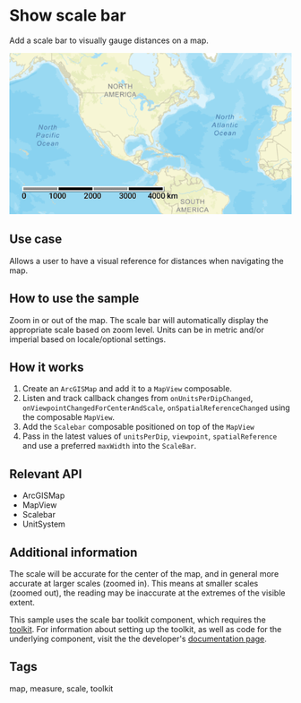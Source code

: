 # Show scale bar

Add a scale bar to visually gauge distances on a map.

![Image of show scale bar](show-scale-bar.png)

## Use case

Allows a user to have a visual reference for distances when navigating the map.

## How to use the sample

Zoom in or out of the map. The scale bar will automatically display the appropriate scale based on zoom level. Units can be in metric and/or imperial based on locale/optional settings.

## How it works

1. Create an `ArcGISMap` and add it to a `MapView` composable.
2. Listen and track callback changes from `onUnitsPerDipChanged`, `onViewpointChangedForCenterAndScale`, `onSpatialReferenceChanged` using the composable `MapView`.
3. Add the `Scalebar` composable positioned on top of the `MapView`
4. Pass in the latest values of `unitsPerDip`, `viewpoint`, `spatialReference` and use a preferred `maxWidth` into the `ScaleBar`.

## Relevant API

* ArcGISMap
* MapView
* Scalebar
* UnitSystem

## Additional information

The scale will be accurate for the center of the map, and in general more accurate at larger scales (zoomed in). This means at smaller scales (zoomed out), the reading may be inaccurate at the extremes of the visible extent.

This sample uses the scale bar toolkit component, which requires the [toolkit](https://github.com/Esri/arcgis-maps-sdk-kotlin-toolkit). For information about setting up the toolkit, as well as code for the underlying component, visit the the developer's [documentation page](https://developers.arcgis.com/kotlin/toolkit/).

## Tags

map, measure, scale, toolkit
